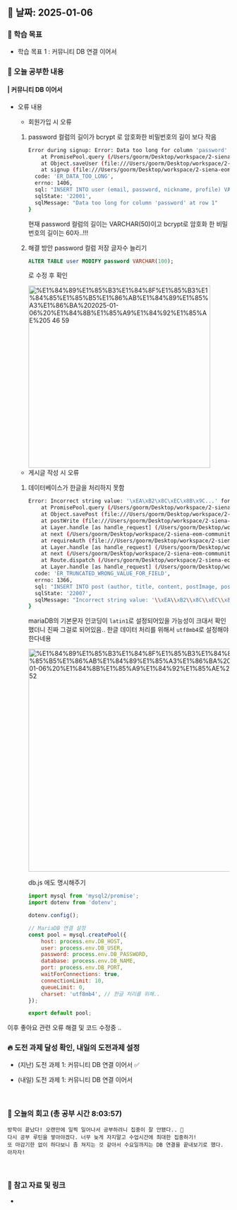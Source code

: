 ## 📅 날짜: 2025-01-06


### 💬 학습 목표

- 학습 목표 1 : 커뮤니티 DB 연결 이어서


### 📒 오늘 공부한 내용
#### | 커뮤니티 DB 이어서

- 오류 내용
    - 회원가입 시 오류
    1. password 컬럼의 길이가 bcrypt 로 암호화한 비밀번호의 길이 보다 작음
        
        ```bash
        Error during signup: Error: Data too long for column 'password' at row 1
            at PromisePool.query (/Users/goorm/Desktop/workspace/2-siena-eom-community-be/node_modules/mysql2/lib/promise/pool.js:36:22)
            at Object.saveUser (file:///Users/goorm/Desktop/workspace/2-siena-eom-community-be/models/userModelusingDB.js:21:24)
            at signup (file:///Users/goorm/Desktop/workspace/2-siena-eom-community-be/controllers/userController.js:35:40) {
          code: 'ER_DATA_TOO_LONG',
          errno: 1406,
          sql: "INSERT INTO user (email, password, nickname, profile) VALUES ('aa@aa.com', '$2b$10$z2CpS6SXHPgkoNoWFzdZ4ul6gCMkZ7t8S1HsBuTvh9pfreX0cQkIi', 'siena', 'http://localhost:3001/images/default-profile.png')",
          sqlState: '22001',
          sqlMessage: "Data too long for column 'password' at row 1"
        }
        ```
        현재 password 컬럼의 길이는 VARCHAR(50)이고 bcrypt로 암호화 한 비밀번호의 길이는 60자..!!! 

    2. 해결 방안
        password 컬럼 저장 글자수 늘리기

        ```sql
        ALTER TABLE user MODIFY password VARCHAR(100);
        ```
        
        로 수정 후 확인
        
        <img width="412" alt="%E1%84%89%E1%85%B3%E1%84%8F%E1%85%B3%E1%84%85%E1%85%B5%E1%86%AB%E1%84%89%E1%85%A3%E1%86%BA%202025-01-06%20%E1%84%8B%E1%85%A9%E1%84%92%E1%85%AE%205 46 59" src="https://github.com/user-attachments/assets/acb77fdc-253c-43ba-9716-075433b21676" />

    - 게시글 작성 시 오류
    1. 데이터베이스가 한글을 처리하지 못함
        
        ```bash
        Error: Incorrect string value: '\xEA\xB2\x8C\xEC\x8B\x9C...' for column `community`.`post`.`title` at row 1
            at PromisePool.query (/Users/goorm/Desktop/workspace/2-siena-eom-community-be/node_modules/mysql2/lib/promise/pool.js:36:22)
            at Object.savePost (file:///Users/goorm/Desktop/workspace/2-siena-eom-community-be/models/postModelusingDB.js:21:24)
            at postWrite (file:///Users/goorm/Desktop/workspace/2-siena-eom-community-be/controllers/postController.js:50:40)
            at Layer.handle [as handle_request] (/Users/goorm/Desktop/workspace/2-siena-eom-community-be/node_modules/express/lib/router/layer.js:95:5)
            at next (/Users/goorm/Desktop/workspace/2-siena-eom-community-be/node_modules/express/lib/router/route.js:149:13)
            at requireAuth (file:///Users/goorm/Desktop/workspace/2-siena-eom-community-be/middleware/authMiddleware.js:9:5)
            at Layer.handle [as handle_request] (/Users/goorm/Desktop/workspace/2-siena-eom-community-be/node_modules/express/lib/router/layer.js:95:5)
            at next (/Users/goorm/Desktop/workspace/2-siena-eom-community-be/node_modules/express/lib/router/route.js:149:13)
            at Route.dispatch (/Users/goorm/Desktop/workspace/2-siena-eom-community-be/node_modules/express/lib/router/route.js:119:3)
            at Layer.handle [as handle_request] (/Users/goorm/Desktop/workspace/2-siena-eom-community-be/node_modules/express/lib/router/layer.js:95:5) {
          code: 'ER_TRUNCATED_WRONG_VALUE_FOR_FIELD',
          errno: 1366,
          sql: "INSERT INTO post (author, title, content, postImage, postDate, likCount, view, commentCount) VALUES (1, '게시글 작성해보는중 .. 두둥', 'DB에 잘 저장이 되려나요.. 걱정만땅', NULL, '2025-01-06 05:52:12', 0, 0, 0)",
          sqlState: '22007',
          sqlMessage: "Incorrect string value: '\\xEA\\xB2\\x8C\\xEC\\x8B\\x9C...' for column `community`.`post`.`title` at row 1"
        }
        ```
        
        mariaDB의 기본문자 인코딩이 `latin1`로 설정되어있을 가능성이 크대서 확인했더니 진짜 그걸로 되어있음.. 
        한글 데이터 처리를 위해서 `utf8mb4`로 설정해야한다네용

        <img width="504" alt="%E1%84%89%E1%85%B3%E1%84%8F%E1%85%B3%E1%84%85%E1%85%B5%E1%86%AB%E1%84%89%E1%85%A3%E1%86%BA%202025-01-06%20%E1%84%8B%E1%85%A9%E1%84%92%E1%85%AE%205 57 52" src="https://github.com/user-attachments/assets/8101b2ba-a758-4102-b405-62ad96085fad" />

        db.js 에도 명시해주기

        ```jsx
        import mysql from 'mysql2/promise';
        import dotenv from 'dotenv';

        dotenv.config();

        // MariaDB 연결 설정
        const pool = mysql.createPool({
            host: process.env.DB_HOST,
            user: process.env.DB_USER,
            password: process.env.DB_PASSWORD,
            database: process.env.DB_NAME,
            port: process.env.DB_PORT,
            waitForConnections: true,
            connectionLimit: 10,
            queueLimit: 0,
            charset: 'utf8mb4', // 한글 처리를 위해..
        });

        export default pool;
        ```

이후 좋아요 관련 오류 해결 및 코드 수정중 ..



### 🔥 도전 과제 달성 확인, 내일의 도전과제 설정
- (지난) 도전 과제 1: 커뮤니티 DB 연결 이어서 ✅

- (내일) 도전 과제 1: 커뮤니티 DB 연결 이어서

<br/>

### 💭 오늘의 회고 (총 공부 시간 8:03:57)
```
방학이 끝났다! 오랜만에 일찍 일어나서 공부하려니 집중이 잘 안됐다.. 🥹
다시 공부 루틴을 쌓아야겠다. 너무 늦게 자지말고 수업시간에 최대한 집중하기!
또 마감기한 없이 하다보니 좀 쳐지는 것 같아서 수요일까지는 DB 연결을 끝내보기로 했다. 
아자자!
```

<br/>

### 📁 참고 자료 및 링크
- 